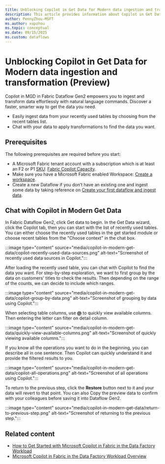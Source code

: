 ```yaml
---
title: Unblocking Copilot in Get Data for Modern data ingestion and transformation (Preview)
description: This article provides information about Copilot in Get Data for Modern data ingestion and transformation.
author: PennyZhou-MSFT
ms.author: xupzhou
ms.topic: conceptual
ms.date: 09/15/2025
ms.custom: dataflows
---
```


# Unblocking Copilot in Get Data for Modern data ingestion and transformation (Preview)

Copilot in MGD in Fabric Dataflow Gen2 empowers you to ingest and transform data effortlessly with natural language commands. Discover a faster, smarter way to get the data you need.

- Easily ingest data from your recently used tables by choosing from the recent tables list.
- Chat with your data to apply transformations to find the data you want.

## Prerequisites

The following prerequisites are required before you start:

- A Microsoft Fabric tenant account with a subscription which is at least an F2 or P1 [SKU](../enterprise/licenses.md#capacity): [Fabric Copilot Capacity](../enterprise/fabric-copilot-capacity.md#considerations-and-limitations).
- Make sure you have a Microsoft Fabric enabled Workspace: [Create a workspace](../fundamentals/create-workspaces.md).
- Create a new Dataflow if you don’t have an existing one and ingest some data by taking reference on [Create your first dataflow and ingest data](create-first-dataflow-gen2.md#create-a-dataflow).

## Chat with Copilot in Modern Get Data

In Fabric Dataflow Gen2, click Get data to begin. In the Get Data wizard, click the Copilot tab, then you can start with the list of recently used tables. You can either choose the recently used tables in the get started module or choose recent tables from the "Choose context" in the chat box.

:::image type="content" source="media/copilot-in-modern-get-data/copilot-recently-used-data-sources.png" alt-text="Screenshot of recently used data sources in Copilot.":::

After loading the recently used table, you can chat with Copilot to find the data you want. For step-by-step exploration, we want to first group by the data on customers' titles to check the results. Then depending on the range of the counts, we can decide to include which ranges.

:::image type="content" source="media/copilot-in-modern-get-data/copilot-group-by-data.png" alt-text="Screenshot of grouping by data using Copilot.":::

When selecting table columns, use **@** to quickly view available columns. Then entering the letter can filter on detail column.

:::image type="content" source="media/copilot-in-modern-get-data/quickly-view-available-columns.png" alt-text="Screenshot of quickly viewing available columns.":::

If you know all the operations you want to do in the beginning, you can describe all in one sentence. Then Copilot can quickly understand it and provide the filtered results to you.

:::image type="content" source="media/copilot-in-modern-get-data/copilot-all-operations.png" alt-text="Screenshot of all operations using Copilot.":::

To return to the previous step, click the **Restore** button next to it and your data will revert to that point. You can also Copy the preview data to confirm with your colleagues before saving it into Dataflow Gen2.

:::image type="content" source="media/copilot-in-modern-get-data/return-to-previous-step.png" alt-text="Screenshot of returning to the previous step.":::

## Related content

- [How to Get Started with Microsoft Copilot in Fabric in the Data Factory Workload](copilot-fabric-data-factory-get-started.md)
- [Microsoft Copilot in Fabric in the Data Factory Workload Overview](copilot-fabric-data-factory.md)
